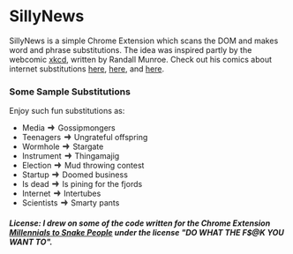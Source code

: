 # SillyNews

SillyNews is a simple Chrome Extension which scans the DOM and makes word and phrase substitutions. The idea was inspired partly by the webcomic [xkcd](http://xkcd.com/), written by Randall Munroe. Check out his comics about internet substitutions [here](http://xkcd.com/1288/), [here](https://xkcd.com/1625/), and [here](https://xkcd.com/1679/).

### Some Sample Substitutions

Enjoy such fun substitutions as:

- Media ![arrow] Gossipmongers
- Teenagers ![arrow] Ungrateful offspring
- Wormhole ![arrow] Stargate
- Instrument ![arrow] Thingamajig
- Election ![arrow] Mud throwing contest
- Startup ![arrow] Doomed business
- Is dead ![arrow] Is pining for the fjords
- Internet ![arrow] Intertubes
- Scientists ![arrow] Smarty pants

[arrow]: arrow.png

##### License: I drew on some of the code written for the Chrome Extension [Millennials to Snake People](https://github.com/ericwbailey/millennials-to-snake-people) under the license "DO WHAT THE F$@K YOU WANT TO".
